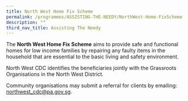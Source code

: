 ```yaml
---
title: North West Home Fix Scheme
permalink: /programmes/ASSISTING-THE-NEEDY/NorthWest-Home-FixScheme
description: ""
third_nav_title: Assisting The Needy
---
```

The **North West Home Fix Scheme** aims to provide safe and functional homes for low income families by repairing any faulty items in the household that are essential to the basic living and safety environment.

North West CDC identifies the beneficiaries jointly with the Grassroots Organisations in the North West District.

Community organisations may submit a referral for clients by emailing: [northwest_cdc@pa.gov.sg](mailto:NorthWest_CDC@pa.gov.sg).